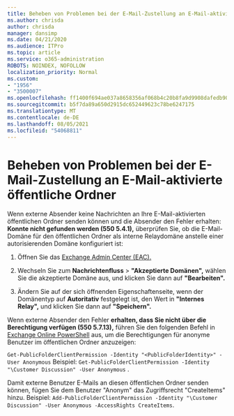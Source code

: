```yaml
---
title: Beheben von Problemen bei der E-Mail-Zustellung an E-Mail-aktivierte öffentliche Ordner
ms.author: chrisda
author: chrisda
manager: dansimp
ms.date: 04/21/2020
ms.audience: ITPro
ms.topic: article
ms.service: o365-administration
ROBOTS: NOINDEX, NOFOLLOW
localization_priority: Normal
ms.custom:
- "1956"
- "3500007"
ms.openlocfilehash: ff1400f694ae037a8658356af068b4c20b8fa9d9908dafedb90db7bb6859530f
ms.sourcegitcommit: b5f7da89a650d2915dc652449623c78be6247175
ms.translationtype: MT
ms.contentlocale: de-DE
ms.lasthandoff: 08/05/2021
ms.locfileid: "54068811"
---
```

# <a name="fix-email-delivery-issues-to-mail-enabled-public-folders"></a>Beheben von Problemen bei der E-Mail-Zustellung an E-Mail-aktivierte öffentliche Ordner

Wenn externe Absender keine Nachrichten an Ihre E-Mail-aktivierten öffentlichen Ordner senden können und die Absender den Fehler erhalten: **Konnte nicht gefunden werden (550 5.4.1),** überprüfen Sie, ob die E-Mail-Domäne für den öffentlichen Ordner als interne Relaydomäne anstelle einer autorisierenden Domäne konfiguriert ist:

1. Öffnen Sie das [Exchange Admin Center (EAC).](https://docs.microsoft.com/Exchange/exchange-admin-center)

2. Wechseln Sie zum **Nachrichtenfluss** \> **"Akzeptierte Domänen",** wählen Sie die akzeptierte Domäne aus, und klicken Sie dann auf **"Bearbeiten".**

3. Ändern Sie auf der sich öffnenden Eigenschaftenseite, wenn der Domänentyp auf **Autoritativ** festgelegt ist, den Wert in **"Internes Relay",** und klicken Sie dann auf **"Speichern".**

Wenn externe Absender den Fehler **erhalten, dass Sie nicht über die Berechtigung verfügen (550 5.7.13),** führen Sie den folgenden Befehl in [Exchange Online PowerShell](https://docs.microsoft.com/powershell/exchange/exchange-online/connect-to-exchange-online-powershell/connect-to-exchange-online-powershell) aus, um die Berechtigungen für anonyme Benutzer im öffentlichen Ordner anzuzeigen:

`Get-PublicFolderClientPermission -Identity "<PublicFolderIdentity>" -User Anonymous` Beispiel: `Get-PublicFolderClientPermission -Identity "\Customer Discussion" -User Anonymous` .

Damit externe Benutzer E-Mails an diesen öffentlichen Ordner senden können, fügen Sie dem Benutzer "Anonym" das Zugriffsrecht "CreateItems" hinzu. Beispiel: `Add-PublicFolderClientPermission -Identity "\Customer Discussion" -User Anonymous -AccessRights CreateItems`.
